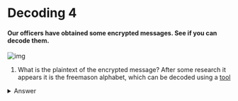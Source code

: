 #  Decoding 4

#### Our officers have obtained some encrypted messages. See if you can decode them.

![img](Decoding_4.jpg)


1. What is the plaintext of the encrypted message?
After some research it appears it is the freemason alphabet, which can be decoded using a [tool](https://www.dcode.fr/pigpen-cipher)

<details>
<summary>Answer</summary>

`THE DRIVE IS UNDER THE TV STAND`
</details>

